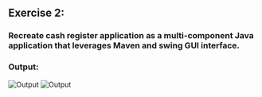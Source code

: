 ## Exercise 2:
### Recreate cash register application as a multi-component Java application that leverages Maven and swing GUI interface.

### Output:
![Output](https://i.imgur.com/jyYHE6d.jpg)
![Output](https://i.imgur.com/rTsLbe6.jpg)
